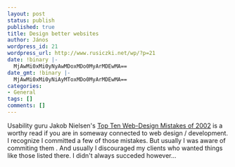 ```yaml
---
layout: post
status: publish
published: true
title: Design better websites
author: János
wordpress_id: 21
wordpress_url: http://www.rusiczki.net/wp/?p=21
date: !binary |-
  MjAwMi0xMi0yNyAwMDoxMDo0MyArMDEwMA==
date_gmt: !binary |-
  MjAwMi0xMi0yNiAyMToxMDo0MyArMDEwMA==
categories:
- General
tags: []
comments: []
---
```

<p>Usability guru Jakob Nielsen's <a href="http://useit.com/alertbox/20021223.html" title="Read and learn!">Top Ten Web-Design Mistakes of 2002</a> is a worthy read if you are in someway connected to web design / development. I recognize I committed a few of those mistakes. But usually I was aware of commiting them . And usually I discouraged my clients who wanted things like those listed there. I didn't always succeded however...</p>
